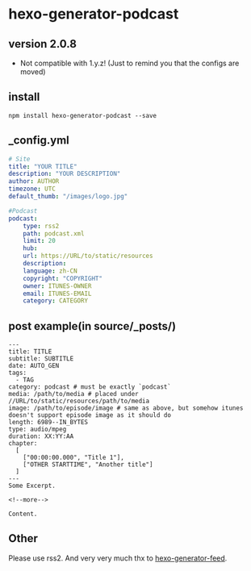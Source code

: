 # hexo-generator-podcast
## version 2.0.8
- Not compatible with 1.y.z! (Just to remind you that the configs are moved)

## install
```
npm install hexo-generator-podcast --save
```

## _config.yml
```yaml
# Site
title: "YOUR TITLE"
description: "YOUR DESCRIPTION"
author: AUTHOR
timezone: UTC
default_thumb: "/images/logo.jpg"

#Podcast
podcast:
    type: rss2
    path: podcast.xml
    limit: 20
    hub:
    url: https://URL/to/static/resources
    description: 
    language: zh-CN
    copyright: "COPYRIGHT"
    owner: ITUNES-OWNER
    email: ITUNES-EMAIL
    category: CATEGORY
```

## post example(in source/_posts/)
```
---
title: TITLE
subtitle: SUBTITLE
date: AUTO_GEN
tags: 
  - TAG
category: podcast # must be exactly `podcast`
media: /path/to/media # placed under //URL/to/static/resources/path/to/media
image: /path/to/episode/image # same as above, but somehow itunes doesn't support episode image as it should do
length: 6989--IN_BYTES
type: audio/mpeg
duration: XX:YY:AA
chapter:
  [
    ["00:00:00.000", "Title 1"],
    ["OTHER STARTTIME", "Another title"]
  ]
---
Some Excerpt.

<!--more-->

Content.

```

## Other
Please use rss2.
And very very much thx to [hexo-generator-feed](https://github.com/hexojs/hexo-generator-feed).
